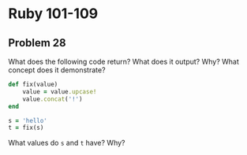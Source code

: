 # Ruby 101-109
## Problem 28

What does the following code return? What does it output? Why? What concept does it demonstrate?

```ruby
def fix(value)
	value = value.upcase!
	value.concat('!')
end

s = 'hello'
t = fix(s)
```

What values do `s` and `t` have? Why?
